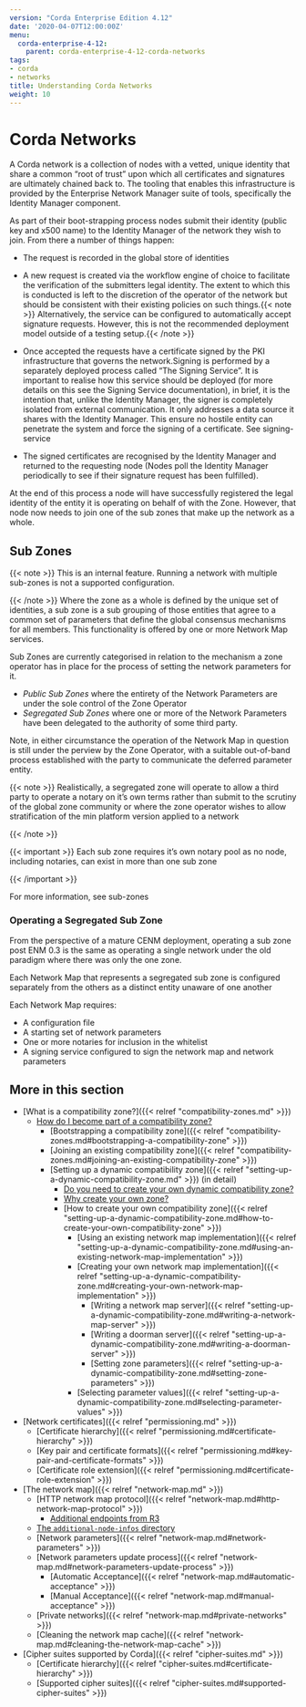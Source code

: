 ```yaml
---
version: "Corda Enterprise Edition 4.12"
date: '2020-04-07T12:00:00Z'
menu:
  corda-enterprise-4-12:
    parent: corda-enterprise-4-12-corda-networks
tags:
- corda
- networks
title: Understanding Corda Networks
weight: 10
---
```


# Corda Networks

A Corda network is a collection of nodes with a vetted, unique identity that share a common “root of trust”
upon which all certificates and signatures are ultimately chained back to. The tooling that enables this infrastructure
is provided by the Enterprise Network Manager suite of tools, specifically the Identity Manager component.

As part of their boot-strapping process nodes submit their identity (public key and x500 name) to the Identity Manager
of the network they wish to join. From there a number of things happen:


* The request is recorded in the global store of identities
* A new request is created via the workflow engine of choice to facilitate the verification of the submitters legal
identity. The extent to which this is conducted is left to the discretion of the operator of the network but
should be consistent with their existing policies on such things.{{< note >}}
Alternatively, the service can be configured to automatically accept signature requests. However, this is
not the recommended deployment model outside of a testing setup.{{< /note >}}

* Once accepted the requests have a certificate signed by the PKI infrastructure that governs the network.Signing is performed by a separately deployed process called “The Signing Service”. It is important to realise how
this service should be deployed (for more details on this see the Signing Service documentation), in brief, it is the
intention that, unlike the Identity Manager, the signer is completely isolated from external communication. It only
addresses a data source it shares with the Identity Manager. This ensure no hostile entity can penetrate the system
and force the signing of a certificate. See signing-service
* The signed certificates are recognised by the Identity Manager and returned to the requesting node (Nodes poll the
Identity Manager periodically to see if their signature request has been fulfilled).

At the end of this process a node will have successfully registered the legal identity of the entity it is operating
on behalf of with the Zone. However, that node now needs to join one of the sub zones that make up the network as a
whole.


## Sub Zones

{{< note >}}
This is an internal feature. Running a network with multiple sub-zones is not a supported configuration.

{{< /note >}}
Where the zone as a whole is defined by the unique set of identities, a sub zone is a sub grouping of those entities
that agree to a common set of parameters that define the global consensus mechanisms for all members. This functionality
is offered by one or more Network Map services.

Sub Zones are currently categorised in relation to the mechanism a zone operator has in place for the process of
setting the network parameters for it.


* *Public Sub Zones* where the entirety of the Network Parameters are under the sole control of the Zone Operator
* *Segregated Sub Zones* where one or more of the Network Parameters have been delegated to the authority of some
third party.

Note, in either circumstance the operation of the Network Map in question is still under the perview by the Zone
Operator, with a suitable out-of-band process established with the party to communicate the deferred parameter
entity.

{{< note >}}
Realistically, a segregated zone will operate to allow a third party to operate a notary on it’s own
terms rather than submit to the scrutiny of the global zone community or where the zone operator wishes to allow
stratification of the min platform version applied to a network

{{< /note >}}

{{< important >}}
Each sub zone requires it’s own notary pool as no node, including notaries, can exist in more than
one sub zone


{{< /important >}}

For more information, see sub-zones


### Operating a Segregated Sub Zone

From the perspective of a mature CENM deployment, operating a sub zone post ENM 0.3 is the same as operating a single
network under the old paradigm where there was only the one zone.

Each Network Map that represents a segregated sub zone is configured separately from the others as a distinct entity
unaware of one another

Each Network Map requires:

* A configuration file
* A starting set of network parameters
* One or more notaries for inclusion in the whitelist
* A signing service configured to sign the network map and network parameters


## More in this section

* [What is a compatibility zone?]({{< relref "compatibility-zones.md" >}})
    * [How do I become part of a compatibility zone?](compatibility-zones.html#how-do-i-become-part-of-a-compatibility-zone)
        * [Bootstrapping a compatibility zone]({{< relref "compatibility-zones.md#bootstrapping-a-compatibility-zone" >}})
        * [Joining an existing compatibility zone]({{< relref "compatibility-zones.md#joining-an-existing-compatibility-zone" >}})
        * [Setting up a dynamic compatibility zone]({{< relref "setting-up-a-dynamic-compatibility-zone.md" >}}) (in detail)
            * [Do you need to create your own dynamic compatibility zone?](setting-up-a-dynamic-compatibility-zone.html#do-you-need-to-create-your-own-dynamic-compatibility-zone)
            * [Why create your own zone?](setting-up-a-dynamic-compatibility-zone.html#why-create-your-own-zone)
            * [How to create your own compatibility zone]({{< relref "setting-up-a-dynamic-compatibility-zone.md#how-to-create-your-own-compatibility-zone" >}})
                * [Using an existing network map implementation]({{< relref "setting-up-a-dynamic-compatibility-zone.md#using-an-existing-network-map-implementation" >}})
                * [Creating your own network map implementation]({{< relref "setting-up-a-dynamic-compatibility-zone.md#creating-your-own-network-map-implementation" >}})
                    * [Writing a network map server]({{< relref "setting-up-a-dynamic-compatibility-zone.md#writing-a-network-map-server" >}})
                    * [Writing a doorman server]({{< relref "setting-up-a-dynamic-compatibility-zone.md#writing-a-doorman-server" >}})
                    * [Setting zone parameters]({{< relref "setting-up-a-dynamic-compatibility-zone.md#setting-zone-parameters" >}})
                * [Selecting parameter values]({{< relref "setting-up-a-dynamic-compatibility-zone.md#selecting-parameter-values" >}})
* [Network certificates]({{< relref "permissioning.md" >}})
    * [Certificate hierarchy]({{< relref "permissioning.md#certificate-hierarchy" >}})
    * [Key pair and certificate formats]({{< relref "permissioning.md#key-pair-and-certificate-formats" >}})
    * [Certificate role extension]({{< relref "permissioning.md#certificate-role-extension" >}})
* [The network map]({{< relref "network-map.md" >}})
    * [HTTP network map protocol]({{< relref "network-map.md#http-network-map-protocol" >}})
        * [Additional endpoints from R3](network-map.html#additional-endpoints-from-r3)
    * <a href="network-map.html#the-additional-node-infos-directory">The `additional-node-infos` directory</a>
    * [Network parameters]({{< relref "network-map.md#network-parameters" >}})
    * [Network parameters update process]({{< relref "network-map.md#network-parameters-update-process" >}})
        * [Automatic Acceptance]({{< relref "network-map.md#automatic-acceptance" >}})
        * [Manual Acceptance]({{< relref "network-map.md#manual-acceptance" >}})
    * [Private networks]({{< relref "network-map.md#private-networks" >}})
    * [Cleaning the network map cache]({{< relref "network-map.md#cleaning-the-network-map-cache" >}})
* [Cipher suites supported by Corda]({{< relref "cipher-suites.md" >}})
    * [Certificate hierarchy]({{< relref "cipher-suites.md#certificate-hierarchy" >}})
    * [Supported cipher suites]({{< relref "cipher-suites.md#supported-cipher-suites" >}})
